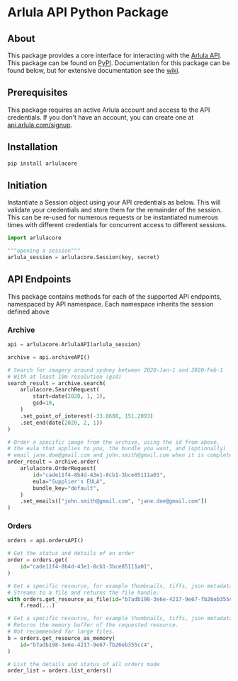 # **Arlula API Python Package**
## About
This package provides a core interface for interacting with the [Arlula API](https://www.arlula.com/documentation/).
This package can be found on [PyPI](https://pypi.org/project/arlulacore/).
Documentation for this package can be found below, but for extensive documentation see the [wiki](https://github.com/Arlula/python-core-sdk/wiki).

## Prerequisites
This package requires an active Arlula account and access to the API credentials. If you don't have an account, you can create one at [api.arlula.com/signup](https://api.arlula.com/signup).

## Installation
```bash
pip install arlulacore
```
## Initiation
Instantiate a Session object using your API credentials as below. This will validate your credentials and store them for the remainder of the session. This can be re-used for numerous requests or be instantiated numerous times with different credentials for concurrent access to different sessions.
```python
import arlulacore

"""opening a session"""
arlula_session = arlulacore.Session(key, secret)
```

## API Endpoints
This package contains methods for each of the supported API endpoints, namespaced by API namespace. Each namespace inherits the session defined above
### Archive
```python
api = arlulacore.ArlulaAPI(arlula_session)

archive = api.archiveAPI()

# Search for imagery around sydney between 2020-Jan-1 and 2020-Feb-1
# With at least 10m resolution (gsd)
search_result = archive.search(
    arlulacore.SearchRequest(
        start=date(2020, 1, 1), 
        gsd=10,
    )
    .set_point_of_interest(-33.8688, 151.2093)
    .set_end(date(2020, 2, 1))
)

# Order a specific image from the archive, using the id from above, 
# the eula that applies to you, the bundle you want, and (optionally) 
# email jane.doe@gmail.com and john.smith@gmail.com when it is complete.
order_result = archive.order(
    arlulacore.OrderRequest(
        id="cade11f4-8b4d-43e1-8cb1-3bce85111a01",
        eula="Supplier's EULA",
        bundle_key="default",
    )
    .set_emails(["john.smith@gmail.com", "jane.doe@gmail.com"])
)
```
### Orders
```python
orders = api.ordersAPI()

# Get the status and details of an order
order = orders.get(
    id="cade11f4-8b4d-43e1-8cb1-3bce85111a01",
)

# Get a specific resource, for example thumbnails, tiffs, json metadata.
# Streams to a file and returns the file handle.
with orders.get_resource_as_file(id="b7adb198-3e6e-4217-9e67-fb26eb355cc4",filepath="downloads/thumbnail.jpg") as f:
    f.read(...)

# Get a specific resource, for example thumbnails, tiffs, json metadata.
# Returns the memory buffer of the requested resource.
# Not recommended for large files.
b = orders.get_resource_as_memory(
    id="b7adb198-3e6e-4217-9e67-fb26eb355cc4",
)

# List the details and status of all orders made
order_list = orders.list_orders()
```
